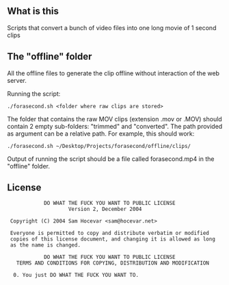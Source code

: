 ## What is this
Scripts that convert a bunch of video files into one long movie of 1 second clips


## The "offline" folder

All the offline files to generate the clip offline without interaction of the web server.

Running the script:
```
./forasecond.sh <folder where raw clips are stored>
```

The folder that contains the raw MOV clips (extension .mov or .MOV) should contain 2 empty sub-folders: "trimmed" and "converted". The path provided as argument can be a relative path. For example, this should work:

```
./forasecond.sh ~/Desktop/Projects/forasecond/offline/clips/
```

Output of running the script should be a file called forasecond.mp4 in the "offline" folder.


## License
```
            DO WHAT THE FUCK YOU WANT TO PUBLIC LICENSE
                    Version 2, December 2004

 Copyright (C) 2004 Sam Hocevar <sam@hocevar.net>

 Everyone is permitted to copy and distribute verbatim or modified
 copies of this license document, and changing it is allowed as long
 as the name is changed.

            DO WHAT THE FUCK YOU WANT TO PUBLIC LICENSE
   TERMS AND CONDITIONS FOR COPYING, DISTRIBUTION AND MODIFICATION

  0. You just DO WHAT THE FUCK YOU WANT TO.
```

